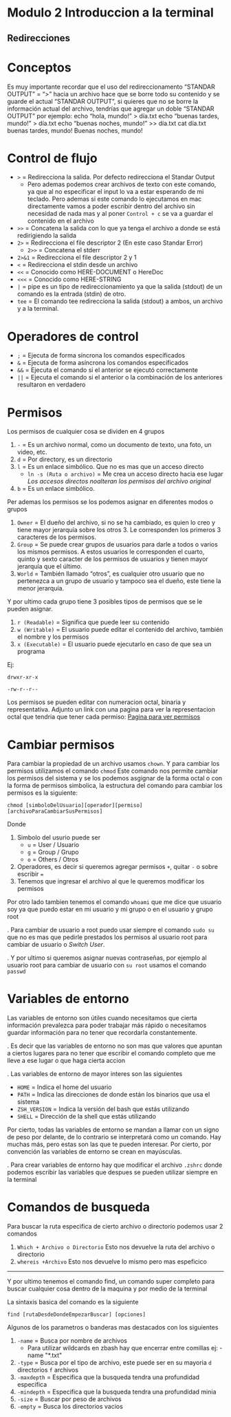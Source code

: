 # Modulo 2 Introduccion a la terminal
## Redirecciones

# Conceptos

Es muy importante recordar que el uso del redireccionamento “STANDAR OUTPUT” = “>” hacia un archivo hace que se borre todo su contenido y se guarde el actual “STANDAR OUTPUT”, si quieres que no se borre la información actual del archivo, tendrías que agregar un doble “STANDAR OUTPUT” por ejemplo:
echo “hola, mundo!” > día.txt
echo “buenas tardes, mundo!” > día.txt
echo “buenas noches, mundo!” >> día.txt
cat día.txt
buenas tardes, mundo!
Buenas noches, mundo!

# Control de flujo

- `>` = Redirecciona la salida. Por defecto redirecciona el Standar Output
    - Pero ademas podemos crear archivos de texto con este comando, ya que al no especificar el input lo va a estar esperando de mi teclado. Pero ademas si este comando lo ejecutamos en mac directamente vamos a poder escribir dentro del archivo sin necesidad de nada mas y al poner `Control + c` se va a guardar el contenido en el archivo
- `>>` = Concatena la salida con lo que ya tenga el archivo a donde se está redirigiendo la salida
- `2>` = Redirecciona el file descriptor 2 (En este caso Standar Error)
    - `2>>` = Concatena el stderr
- `2>&1` = Redirecciona el file descriptor 2 y 1
- `<` = Redirecciona el stdin desde un archivo
- `<<` = Conocido como HERE-DOCUMENT o HereDoc
- `<<<` = Conocido como HERE-STRING
- `|` = pipe es un tipo de redireccionamiento ya que la salida (stdout) de un comando es la entrada (stdin) de otro.
- `tee` = El comando tee redirecciona la salida (stdout) a ambos, un archivo y a la terminal.

# Operadores de control

- `;` = Ejecuta de forma síncrona los comandos específicados
- `&` = Ejecuta de forma asíncrona los comandos específicados
- `&&` = Ejecuta el comando si el anterior se ejecutó correctamente
- `||` = Ejecuta el comando si el anterior o la combinación de los anteriores resultaron en verdadero

# Permisos

Los permisos de cualquier cosa se dividen en 4 grupos
 1. `-` = Es un archivo normal, como un documento de texto, una foto, un video, etc.
 2. `d` = Por directory, es un directorio
 3. `l` = Es un enlace simbólico. Que no es mas que un acceso directo
    - `ln -s (Ruta o archivo)` = Me crea un acceso directo hacia ese lugar *Los accesos directos noalteran los permisos del archivo original*
 4. `b` = Es un enlace simbólico.

Per ademas los permisos se los podemos asignar en diferentes modos o grupos 
 1. `Owner` = El dueño del archivo, si no se ha cambiado, es quien lo creo y tiene mayor jerarquía sobre los otros 3. Le corresponden los primeros 3 caracteres de los permisos.
 2. `Group` = Se puede crear grupos de usuarios para darle a todos o varios los mismos permisos. A estos usuarios le corresponden el cuarto, quinto y sexto caracter de los permisos de usuarios y tienen mayor jerarquía que el último.
 3. `World` = También llamado “otros”, es cualquier otro usuario que no pertenezca a un grupo de usuario y tampoco sea el dueño, este tiene la menor jerarquía.

Y por ultimo cada grupo tiene 3 posibles tipos de permisos que se le pueden asignar.
 1. `r (Readable)` = Significa que puede leer su contenido
 2. `w (Writable)` = El usuario puede editar el contenido del archivo, también el nombre y los permisos
 3. `x (Executable)` = El usuario puede ejecutarlo en caso de que sea un programa

Ej: 
```
drwxr-xr-x
```
```
-rw-r--r--
```

Los permisos se pueden editar con numeracion octal, binaria y representativa. Adjunto un link con una pagina para ver la representacion octal que tendria que tener cada permiso: [Pagina para ver permisos](https://josenoriegaa.github.io/linux-file-system-permission-generator/index.html)

# Cambiar permisos

Para cambiar la propiedad de un archivo usamos `chown`. Y para cambiar los permisos utilizamos el comando `chmod` Este comando nos permite cambiar los permisos del sistema y se los podemos asgignar de la forma octal o con la forma de permisos simbolica, la estructura del comando para cambiar los permisos es la siguiente:
```
chmod [simboloDelUsuario][operador][permiso] [archivoParaCambiarSusPermisos]
```
Donde 
 1. Simbolo del usurio puede ser
    - `u` = User / Usuario
    - `g` = Group / Grupo
    - `o` = Others / Otros
 2. Operadores, es decir si queremos agregar permisos `+`, quitar `-` o sobre escribir `=`
 3. Tenemos que ingresar el archivo al que le queremos modificar los permisos

Por otro lado tambien tenemos el comando `whoami` que me dice que usuario soy ya que puedo estar en mi usuario y mi grupo o en el usuario y grupo root

.
Para cambiar de usuario a root puedo usar siempre el comando `sudo su` que no es mas que pedirle prestados los permisos al usuario root para cambiar de usuario o *Switch User*.

.
Y por ultimo si queremos asignar nuevas contraseñas, por ejemplo al usuario root para cambiar de usuario con `su root` usamos el comando `passwd`

# Variables de entorno

Las variables de entorno son útiles cuando necesitamos que cierta información prevalezca para poder trabajar más rápido o necesitamos guardar información para no tener que recordarla constantemente.

.
Es decir que las variables de entorno no son mas que valores que apuntan a ciertos lugares para no tener que escribir el comando completo que me lleve a ese lugar o que haga cierta accion 

.
Las variables de entorno de mayor interes son las siguientes 
- `HOME` = Indica el home del usuario
- `PATH` = Indica las direcciones de donde están los binarios que usa el sistema
- `ZSH_VERSION` = Indica la versión del bash que estás utilizando
- `SHELL` = Dirección de la shell que estás utilizando

Por cierto, todas las variables de entorno se mandan a llamar con un signo de peso por delante, de lo contrario se interpretará como un comando.
Hay muchas más, pero estas son las que te pueden interesar. Por cierto, por convención las variables de entorno se crean en mayúsculas.

.
Para crear variables de entorno hay que modificar el archivo `.zshrc` donde podemos escribir las variables que despues se pueden utilizar siempre en la terminal

# Comandos de busqueda

Para buscar la ruta especifica de cierto archivo o directorio podemos usar 2 comandos 

1. `Which + Archivo o Directorio` Esto nos devuelve la ruta del archivo o directorio
2. `whereis +Archivo` Esto nos devuelve lo mismo pero mas espeficico

***

Y por ultimo tenemos el comando find, un comando super completo para buscar cualquier cosa dentro de la maquina y por medio de la terminal

La sintaxis basica del comando es la siguiente 

```
find [rutaDesdeDondeEmpezarBuscar] [opciones]
```

Algunos de los parametros o banderas mas destacados con los siguientes
1. `-name` = Busca por nombre de archivos
    - Para utilizar wildcards en zbash hay que encerrar entre comillas ej: -name "*.txt"
2. `-type` = Busca por el tipo de archivo, este puede ser en su mayoria `d` directorios `f` archivos
3. `-maxdepth` = Especifica que la busqueda tendra una profundidad especifica
4. `-mindepth` = Especifica que la busqueda tendra una profundidad minia
5. `-size` = Buscar por peso de archivos 
6. `-empty` = Busca los directorios vacios 
